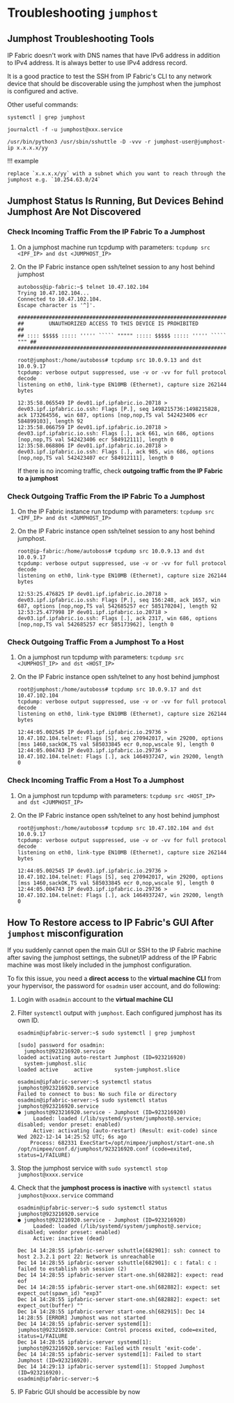 # Troubleshooting `jumphost`

## Jumphost Troubleshooting Tools

IP Fabric doesn't work with DNS names that have IPv6 address in addition to IPv4 address. It is always better to use IPv4 address record.

It is a good practice to test the SSH from IP Fabric's CLI to any network device that should be discoverable using the jumphost when the jumphost is configured and active.

Other useful commands:

```shell title="Gets the name of the service and latest logs from Jumphost service in real time"
systemctl | grep jumphost

journalctl -f -u jumphost@xxx.service
```

```shell title="Manually Starts a Jumphost"
/usr/bin/python3 /usr/sbin/sshuttle -D -vvv -r jumphost-user@jumphost-ip x.x.x.x/yy
```
!!! example

    replace `x.x.x.x/yy` with a subnet which you want to reach through the jumphost e.g. `10.254.63.0/24`

## Jumphost Status Is Running, But Devices Behind Jumphost Are Not Discovered

### Check Incoming Traffic From the IP Fabric To a Jumphost

1.  On a jumphost machine run tcpdump with parameters: `tcpdump src <IPF_IP> and dst <JUMPHOST_IP>`

2.  On the IP Fabric instance open ssh/telnet session to any host behind jumphost

    ```
    autoboss@ip-fabric:~$ telnet 10.47.102.104
    Trying 10.47.102.104...
    Connected to 10.47.102.104.
    Escape character is '^]'.

    ##########################################################################
    ##        UNAUTHORIZED ACCESS TO THIS DEVICE IS PROHIBITED              ##
    ## :::: $$$$$ ::::: ''''' ````` """"" ::::: $$$$$ ::::: ''''' ````` """ ##
    ##########################################################################
    ```
    ```
    root@jumphost:/home/autoboss# tcpdump src 10.0.9.13 and dst 10.0.9.17
    tcpdump: verbose output suppressed, use -v or -vv for full protocol decode
    listening on eth0, link-type EN10MB (Ethernet), capture size 262144 bytes

    12:35:58.065549 IP dev01.ipf.ipfabric.io.20718 > dev03.ipf.ipfabric.io.ssh: Flags [P.], seq 1498215736:1498215828, ack 173264556, win 687, options [nop,nop,TS val 542423406 ecr 584899103], length 92
    12:35:58.066759 IP dev01.ipf.ipfabric.io.20718 > dev03.ipf.ipfabric.io.ssh: Flags [.], ack 661, win 686, options [nop,nop,TS val 542423406 ecr 584912111], length 0
    12:35:58.068806 IP dev01.ipf.ipfabric.io.20718 > dev03.ipf.ipfabric.io.ssh: Flags [.], ack 985, win 686, options [nop,nop,TS val 542423407 ecr 584912111], length 0
    ```

    If there is no incoming traffic, check **outgoing traffic from the IP Fabric to a jumphost**

### Check Outgoing Traffic From the IP Fabric To a Jumphost

1. On the IP Fabric instance run tcpdump with parameters: `tcpdump src <IPF_IP> and dst <JUMPHOST_IP>`

2. On the IP Fabric instance open ssh/telnet session to any host behind jumphost.

    ```shell
    root@ip-fabric:/home/autoboss# tcpdump src 10.0.9.13 and dst 10.0.9.17
    tcpdump: verbose output suppressed, use -v or -vv for full protocol decode
    listening on eth0, link-type EN10MB (Ethernet), capture size 262144 bytes

    12:53:25.476825 IP dev01.ipf.ipfabric.io.20718 > dev03.ipf.ipfabric.io.ssh: Flags [P.], seq 156:248, ack 1657, win 687, options [nop,nop,TS val 542685257 ecr 585170204], length 92
    12:53:25.477998 IP dev01.ipf.ipfabric.io.20718 > dev03.ipf.ipfabric.io.ssh: Flags [.], ack 2317, win 686, options [nop,nop,TS val 542685257 ecr 585173962], length 0
    ```

### Check Outgoing Traffic From a Jumphost To a Host

1.  On a jumphost run tcpdump with parameters: `tcpdump src <JUMPHOST_IP> and dst <HOST_IP>`

2.  On the IP Fabric instance open ssh/telnet to any host behind jumphost

    ```shell
    root@jumphost:/home/autoboss# tcpdump src 10.0.9.17 and dst 10.47.102.104
    tcpdump: verbose output suppressed, use -v or -vv for full protocol decode
    listening on eth0, link-type EN10MB (Ethernet), capture size 262144 bytes

    12:44:05.002545 IP dev03.ipf.ipfabric.io.29736 > 10.47.102.104.telnet: Flags [S], seq 270942017, win 29200, options [mss 1460,sackOK,TS val 585033845 ecr 0,nop,wscale 9], length 0
    12:44:05.004743 IP dev03.ipf.ipfabric.io.29736 > 10.47.102.104.telnet: Flags [.], ack 1464937247, win 29200, length 0
    ```

### Check Incoming Traffic From a Host To a Jumphost

1.  On a jumphost run tcpdump with parameters: `tcpdump src <HOST_IP> and dst <JUMPHOST_IP>`

2.  On the IP Fabric instance open ssh/telnet to any host behind jumphost

    ```shell
    root@jumphost:/home/autoboss# tcpdump src 10.47.102.104 and dst 10.0.9.17
    tcpdump: verbose output suppressed, use -v or -vv for full protocol decode
    listening on eth0, link-type EN10MB (Ethernet), capture size 262144 bytes

    12:44:05.002545 IP dev03.ipf.ipfabric.io.29736 > 10.47.102.104.telnet: Flags [S], seq 270942017, win 29200, options [mss 1460,sackOK,TS val 585033845 ecr 0,nop,wscale 9], length 0
    12:44:05.004743 IP dev03.ipf.ipfabric.io.29736 > 10.47.102.104.telnet: Flags [.], ack 1464937247, win 29200, length 0
    ```

## How To Restore access to IP Fabric's GUI After `jumphost` misconfiguration

If you suddenly cannot open the main GUI or SSH to the IP Fabric machine after saving the jumphost settings, the subnet/IP address of the IP Fabric machine was most likely included in the jumphost configuration.

To fix this issue, you need a **direct access** to the **virtual machine CLI** from your hypervisor, the password for `osadmin` user account, and do following:

1. Login with `osadmin` account to the **virtual machine CLI**

2. Filter `systemctl` output with `jumphost`. Each configured jumphost has its own ID.

    ```shell
    osadmin@ipfabric-server:~$ sudo systemctl | grep jumphost

    [sudo] password for osadmin: 
      jumphost@923216920.service                                   loaded activating auto-restart Jumphost (ID=923216920)
      system-jumphost.slic                                         loaded active     active       system-jumphost.slice
    ```

    ```shell
    osadmin@ipfabric-server:~$ systemctl status jumphost@923216920.service
    Failed to connect to bus: No such file or directory
    osadmin@ipfabric-server:~$ sudo systemctl status jumphost@923216920.service
    ● jumphost@923216920.service - Jumphost (ID=923216920)
         Loaded: loaded (/lib/systemd/system/jumphost@.service; disabled; vendor preset: enabled)
         Active: activating (auto-restart) (Result: exit-code) since Wed 2022-12-14 14:25:52 UTC; 6s ago
        Process: 682331 ExecStart=/opt/nimpee/jumphost/start-one.sh /opt/nimpee/conf.d/jumphost/923216920.conf (code=exited, status=1/FAILURE)
    ```

3. Stop the jumphost service with `sudo systemctl stop jumphost@xxxx.service`

4. Check that the **jumphost process is inactive** with `systemctl status jumphost@xxxx.service` command

    ```shell
    osadmin@ipfabric-server:~$ sudo systemctl status jumphost@923216920.service
    ● jumphost@923216920.service - Jumphost (ID=923216920)
         Loaded: loaded (/lib/systemd/system/jumphost@.service; disabled; vendor preset: enabled)
         Active: inactive (dead)

    Dec 14 14:28:55 ipfabric-server sshuttle[682901]: ssh: connect to host 2.3.2.1 port 22: Network is unreachable
    Dec 14 14:28:55 ipfabric-server sshuttle[682901]: c : fatal: c : failed to establish ssh session (2)
    Dec 14 14:28:55 ipfabric-server start-one.sh[682882]: expect: read eof
    Dec 14 14:28:55 ipfabric-server start-one.sh[682882]: expect: set expect_out(spawn_id) "exp3"
    Dec 14 14:28:55 ipfabric-server start-one.sh[682882]: expect: set expect_out(buffer) ""
    Dec 14 14:28:55 ipfabric-server start-one.sh[682915]: Dec 14 14:28:55 [ERROR] Jumphost was not started
    Dec 14 14:28:55 ipfabric-server systemd[1]: jumphost@923216920.service: Control process exited, code=exited, status=1/FAILURE
    Dec 14 14:28:55 ipfabric-server systemd[1]: jumphost@923216920.service: Failed with result 'exit-code'.
    Dec 14 14:28:55 ipfabric-server systemd[1]: Failed to start Jumphost (ID=923216920).
    Dec 14 14:29:13 ipfabric-server systemd[1]: Stopped Jumphost (ID=923216920).
    osadmin@ipfabric-server:~$ 

    ```

5. IP Fabric GUI should be accessible by now
